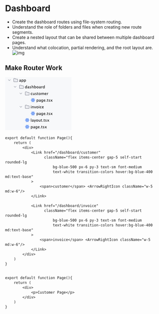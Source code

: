 # Dashboard

- Create the dashboard routes using file-system routing.
- Understand the role of folders and files when creating new route segments.
- Create a nested layout that can be shared between multiple dashboard pages.
- Understand what colocation, partial rendering, and the root layout are.
![img](https://nextjs.org/_next/image?url=%2Flearn%2Flight%2Ffolders-to-url-segments.png&w=3840&q=75)

## Make Router Work

![img.png](img.png)

```tsx
export default function Page(){
    return (
        <div>
            <Link href="/dashboard/customer"
                  className="flex items-center gap-5 self-start rounded-lg
                      bg-blue-500 px-6 py-3 text-sm font-medium
                      text-white transition-colors hover:bg-blue-400 md:text-base"
            >
                <span>customer</span> <ArrowRightIcon className="w-5 md:w-6"/>
            </Link>

            <Link href="/dashboard/invoice"
                  className="flex items-center gap-5 self-start rounded-lg
                      bg-blue-500 px-6 py-3 text-sm font-medium
                      text-white transition-colors hover:bg-blue-400 md:text-base"
            >
                <span>invoice</span> <ArrowRightIcon className="w-5 md:w-6"/>
            </Link>
        </div>
    )
}
```

```tsx

export default function Page(){
    return (
        <div>
            <p>Customer Page</p>
        </div>
    )
}
```


